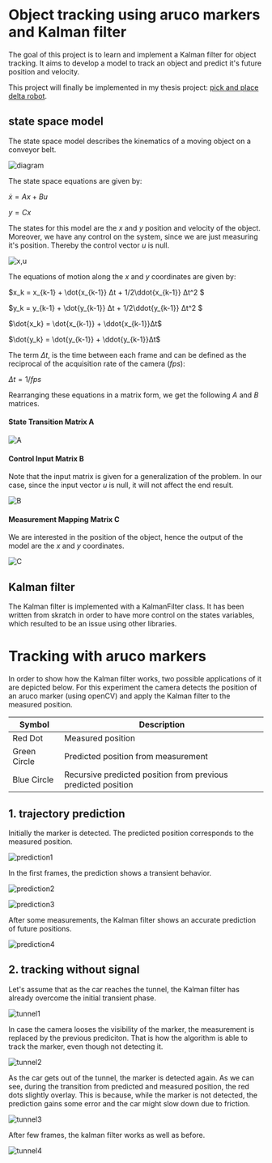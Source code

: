 # Object tracking using aruco markers and Kalman filter
The goal of this project is to learn and implement a Kalman filter for object tracking. It aims to develop a model to track an object and predict it's future position and velocity.

This project will finally be implemented in my thesis project: [pick and place delta robot](https://github.com/ostifede02/2dr_ws).


## state space model
The state space model describes the kinematics of a moving object on a conveyor belt.

![diagram](/sources/images/other/setup_diagram.png)

The state space equations are given by:

$\dot{x} = Ax + Bu$

$y = Cx$

The states for this model are the $x$ and $y$ position and velocity of the object. Moreover, we have any control on the system, since we are just measuring it's position. Thereby the control vector $u$ is null.

![x,u](/sources/images/matrices/x_u.png)

The equations of motion along the $x$ and $y$ coordinates are given by:

$x_k = x_{k-1} + \dot{x_{k-1}} Δt + 1/2\ddot{x_{k-1}} Δt^2 $

$y_k = y_{k-1} + \dot{y_{k-1}} Δt + 1/2\ddot{y_{k-1}} Δt^2 $

$\dot{x_k} = \dot{x_{k-1}} + \ddot{x_{k-1}}Δt$

$\dot{y_k} = \dot{y_{k-1}} + \ddot{y_{k-1}}Δt$

The term $Δt$, is the time between each frame and can be defined as the reciprocal of the acquisition rate of the camera ($fps$):

$Δt = 1/fps$

Rearranging these equations in a matrix form, we get the following $A$ and $B$ matrices.


#### State Transition Matrix A
![A](/sources/images/matrices/A.png)

#### Control Input Matrix B
Note that the input matrix is given for a generalization of the problem. In our case, since the input vector $u$ is null, it will not affect the end result.

![B](/sources/images/matrices/B.png)

#### Measurement Mapping Matrix C
We are interested in the position of the object, hence the output of the model are the $x$ and $y$ coordinates.

![C](/sources/images/matrices/C.png)



## Kalman filter
The Kalman filter is implemented with a KalmanFilter class. It has been written from skratch in order to have more control on the states variables, which resulted to be an issue using other libraries. 

# Tracking with aruco markers
In order to show how the Kalman filter works, two possible applications of it are depicted below. For this experiment the camera detects the position of an aruco marker (using openCV) and apply the Kalman filter to the measured position.

| Symbol         | Description                                                    |
| -------------- | -------------------------------------------------------------- |
| Red Dot        | Measured position                                             |
| Green Circle   | Predicted position from measurement                           |
| Blue Circle    | Recursive predicted position from previous predicted position |

## 1. trajectory prediction

Initially the marker is detected. The predicted position corresponds to the measured position.

![prediction1](/sources/images/prediction/prediction1.png)

In the first frames, the prediction shows a transient behavior.

![prediction2](/sources/images/prediction/prediction2.png)

![prediction3](/sources/images/prediction/prediction3.png)

After some measurements, the Kalman filter shows an accurate prediction of future positions.

![prediction4](/sources/images/prediction/prediction4.png)


## 2. tracking without signal
Let's assume that as the car reaches the tunnel, the Kalman filter has already overcome the initial transient phase.

![tunnel1](/sources/images/tunnel/tunnel_1.png)

In case the camera looses the visibility of the marker, the measurement is replaced by the previous prediciton. That is how the algorithm is able to track the marker, even though not detecting it.

![tunnel2](/sources/images/tunnel/tunnel_2.png)

As the car gets out of the tunnel, the marker is detected again. As we can see, during the transition from predicted and measured position, the red dots slightly overlay. This is because, while the marker is not detected, the prediction gains some error and the car might slow down due to friction.

![tunnel3](/sources/images/tunnel/tunnel_3.png)

After few frames, the kalman filter works as well as before.

![tunnel4](/sources/images/tunnel/tunnel_4.png)